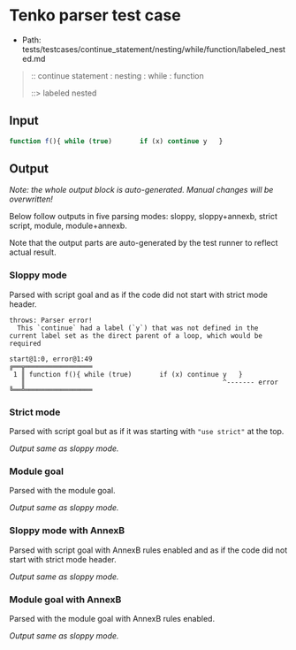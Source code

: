 # Tenko parser test case

- Path: tests/testcases/continue_statement/nesting/while/function/labeled_nested.md

> :: continue statement : nesting : while : function
>
> ::> labeled nested

## Input

`````js
function f(){ while (true)       if (x) continue y   }
`````

## Output

_Note: the whole output block is auto-generated. Manual changes will be overwritten!_

Below follow outputs in five parsing modes: sloppy, sloppy+annexb, strict script, module, module+annexb.

Note that the output parts are auto-generated by the test runner to reflect actual result.

### Sloppy mode

Parsed with script goal and as if the code did not start with strict mode header.

`````
throws: Parser error!
  This `continue` had a label (`y`) that was not defined in the current label set as the direct parent of a loop, which would be required

start@1:0, error@1:49
╔══╦═════════════════
 1 ║ function f(){ while (true)       if (x) continue y   }
   ║                                                  ^------- error
╚══╩═════════════════

`````

### Strict mode

Parsed with script goal but as if it was starting with `"use strict"` at the top.

_Output same as sloppy mode._

### Module goal

Parsed with the module goal.

_Output same as sloppy mode._

### Sloppy mode with AnnexB

Parsed with script goal with AnnexB rules enabled and as if the code did not start with strict mode header.

_Output same as sloppy mode._

### Module goal with AnnexB

Parsed with the module goal with AnnexB rules enabled.

_Output same as sloppy mode._
